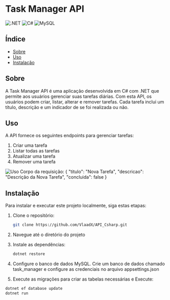# Task Manager API

![.NET](https://img.shields.io/badge/.NET-512BD4?style=for-the-badge&logo=.net&logoColor=white)
![C#](https://img.shields.io/badge/C%23-239120?style=for-the-badge&logo=c-sharp&logoColor=white)
![MySQL](https://img.shields.io/badge/MySQL-4479A1?style=for-the-badge&logo=mysql&logoColor=white)


## Índice

- [Sobre](#sobre)
- [Uso](#uso)
- [Instalação](#Instalação)


## Sobre

A Task Manager API é uma aplicação desenvolvida em C# com .NET que permite aos usuários gerenciar suas tarefas diárias. Com esta API, os usuários podem criar, listar, alterar e remover tarefas. Cada tarefa inclui um título, descrição e um indicador de se foi realizada ou não.


## Uso

A API fornece os seguintes endpoints para gerenciar tarefas:

1. Criar uma tarefa
2. Listar todas as tarefas
3. Atualizar uma tarefa
4. Remover uma tarefa

![Uso](https://i.imgur.com/XXgNcXO.jpeg)
Corpo da requisição:
{
  "titulo": "Nova Tarefa",
  "descricao": "Descrição da Nova Tarefa",
  "concluida": false
}


## Instalação

Para instalar e executar este projeto localmente, siga estas etapas:

1. Clone o repositório:
   ```sh
   git clone https://github.com/VlaadX/API_Csharp.git
2. Navegue até o diretório do projeto
   
3. Instale as dependências:
   ```sh
   dotnet restore
4. Configure o banco de dados MySQL. Crie um banco de dados chamado task_manager e configure as credenciais no arquivo appsettings.json
   
5. Execute as migrações para criar as tabelas necessárias e Execute:
  ```sh
  dotnet ef database update
  dotnet run
